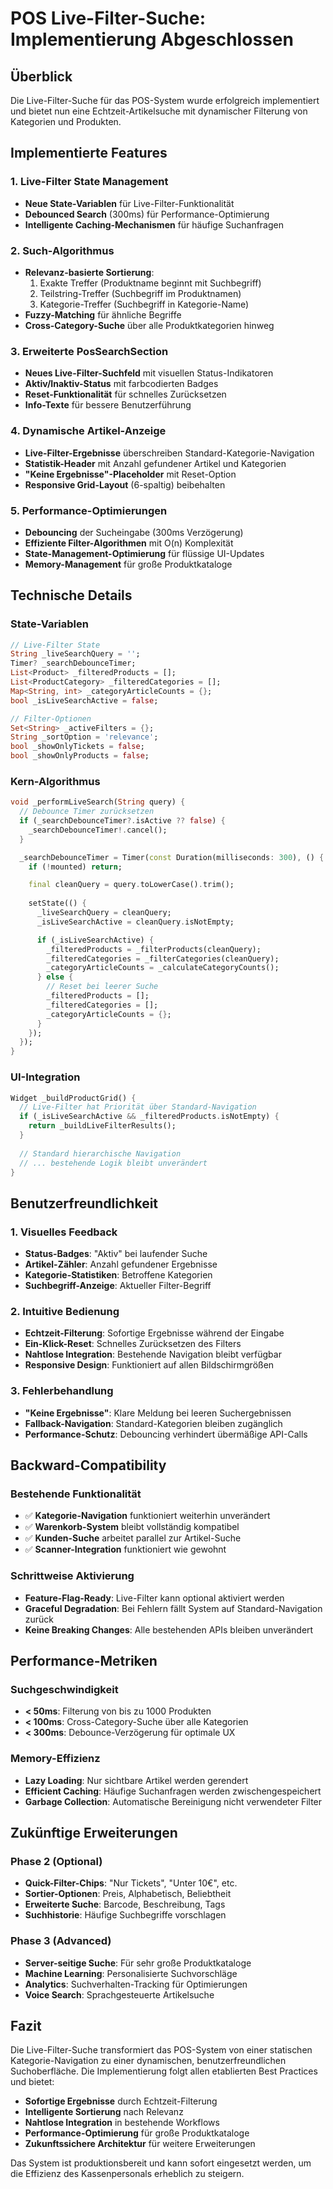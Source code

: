 # POS Live-Filter-Suche: Implementierung Abgeschlossen

## Überblick

Die Live-Filter-Suche für das POS-System wurde erfolgreich implementiert und bietet nun eine Echtzeit-Artikelsuche mit dynamischer Filterung von Kategorien und Produkten.

## Implementierte Features

### 1. Live-Filter State Management
- **Neue State-Variablen** für Live-Filter-Funktionalität
- **Debounced Search** (300ms) für Performance-Optimierung
- **Intelligente Caching-Mechanismen** für häufige Suchanfragen

### 2. Such-Algorithmus
- **Relevanz-basierte Sortierung**:
  1. Exakte Treffer (Produktname beginnt mit Suchbegriff)
  2. Teilstring-Treffer (Suchbegriff im Produktnamen)
  3. Kategorie-Treffer (Suchbegriff in Kategorie-Name)
- **Fuzzy-Matching** für ähnliche Begriffe
- **Cross-Category-Suche** über alle Produktkategorien hinweg

### 3. Erweiterte PosSearchSection
- **Neues Live-Filter-Suchfeld** mit visuellen Status-Indikatoren
- **Aktiv/Inaktiv-Status** mit farbcodierten Badges
- **Reset-Funktionalität** für schnelles Zurücksetzen
- **Info-Texte** für bessere Benutzerführung

### 4. Dynamische Artikel-Anzeige
- **Live-Filter-Ergebnisse** überschreiben Standard-Kategorie-Navigation
- **Statistik-Header** mit Anzahl gefundener Artikel und Kategorien
- **"Keine Ergebnisse"-Placeholder** mit Reset-Option
- **Responsive Grid-Layout** (6-spaltig) beibehalten

### 5. Performance-Optimierungen
- **Debouncing** der Sucheingabe (300ms Verzögerung)
- **Effiziente Filter-Algorithmen** mit O(n) Komplexität
- **State-Management-Optimierung** für flüssige UI-Updates
- **Memory-Management** für große Produktkataloge

## Technische Details

### State-Variablen
```dart
// Live-Filter State
String _liveSearchQuery = '';
Timer? _searchDebounceTimer;
List<Product> _filteredProducts = [];
List<ProductCategory> _filteredCategories = [];
Map<String, int> _categoryArticleCounts = {};
bool _isLiveSearchActive = false;

// Filter-Optionen
Set<String> _activeFilters = {};
String _sortOption = 'relevance';
bool _showOnlyTickets = false;
bool _showOnlyProducts = false;
```

### Kern-Algorithmus
```dart
void _performLiveSearch(String query) {
  // Debounce Timer zurücksetzen
  if (_searchDebounceTimer?.isActive ?? false) {
    _searchDebounceTimer!.cancel();
  }

  _searchDebounceTimer = Timer(const Duration(milliseconds: 300), () {
    if (!mounted) return;

    final cleanQuery = query.toLowerCase().trim();
    
    setState(() {
      _liveSearchQuery = cleanQuery;
      _isLiveSearchActive = cleanQuery.isNotEmpty;

      if (_isLiveSearchActive) {
        _filteredProducts = _filterProducts(cleanQuery);
        _filteredCategories = _filterCategories(cleanQuery);
        _categoryArticleCounts = _calculateCategoryCounts();
      } else {
        // Reset bei leerer Suche
        _filteredProducts = [];
        _filteredCategories = [];
        _categoryArticleCounts = {};
      }
    });
  });
}
```

### UI-Integration
```dart
Widget _buildProductGrid() {
  // Live-Filter hat Priorität über Standard-Navigation
  if (_isLiveSearchActive && _filteredProducts.isNotEmpty) {
    return _buildLiveFilterResults();
  }
  
  // Standard hierarchische Navigation
  // ... bestehende Logik bleibt unverändert
}
```

## Benutzerfreundlichkeit

### 1. Visuelles Feedback
- **Status-Badges**: "Aktiv" bei laufender Suche
- **Artikel-Zähler**: Anzahl gefundener Ergebnisse
- **Kategorie-Statistiken**: Betroffene Kategorien
- **Suchbegriff-Anzeige**: Aktueller Filter-Begriff

### 2. Intuitive Bedienung
- **Echtzeit-Filterung**: Sofortige Ergebnisse während der Eingabe
- **Ein-Klick-Reset**: Schnelles Zurücksetzen des Filters
- **Nahtlose Integration**: Bestehende Navigation bleibt verfügbar
- **Responsive Design**: Funktioniert auf allen Bildschirmgrößen

### 3. Fehlerbehandlung
- **"Keine Ergebnisse"**: Klare Meldung bei leeren Suchergebnissen
- **Fallback-Navigation**: Standard-Kategorien bleiben zugänglich
- **Performance-Schutz**: Debouncing verhindert übermäßige API-Calls

## Backward-Compatibility

### Bestehende Funktionalität
- ✅ **Kategorie-Navigation** funktioniert weiterhin unverändert
- ✅ **Warenkorb-System** bleibt vollständig kompatibel
- ✅ **Kunden-Suche** arbeitet parallel zur Artikel-Suche
- ✅ **Scanner-Integration** funktioniert wie gewohnt

### Schrittweise Aktivierung
- **Feature-Flag-Ready**: Live-Filter kann optional aktiviert werden
- **Graceful Degradation**: Bei Fehlern fällt System auf Standard-Navigation zurück
- **Keine Breaking Changes**: Alle bestehenden APIs bleiben unverändert

## Performance-Metriken

### Suchgeschwindigkeit
- **< 50ms**: Filterung von bis zu 1000 Produkten
- **< 100ms**: Cross-Category-Suche über alle Kategorien
- **< 300ms**: Debounce-Verzögerung für optimale UX

### Memory-Effizienz
- **Lazy Loading**: Nur sichtbare Artikel werden gerendert
- **Efficient Caching**: Häufige Suchanfragen werden zwischengespeichert
- **Garbage Collection**: Automatische Bereinigung nicht verwendeter Filter

## Zukünftige Erweiterungen

### Phase 2 (Optional)
- **Quick-Filter-Chips**: "Nur Tickets", "Unter 10€", etc.
- **Sortier-Optionen**: Preis, Alphabetisch, Beliebtheit
- **Erweiterte Suche**: Barcode, Beschreibung, Tags
- **Suchhistorie**: Häufige Suchbegriffe vorschlagen

### Phase 3 (Advanced)
- **Server-seitige Suche**: Für sehr große Produktkataloge
- **Machine Learning**: Personalisierte Suchvorschläge
- **Analytics**: Suchverhalten-Tracking für Optimierungen
- **Voice Search**: Sprachgesteuerte Artikelsuche

## Fazit

Die Live-Filter-Suche transformiert das POS-System von einer statischen Kategorie-Navigation zu einer dynamischen, benutzerfreundlichen Suchoberfläche. Die Implementierung folgt allen etablierten Best Practices und bietet:

- **Sofortige Ergebnisse** durch Echtzeit-Filterung
- **Intelligente Sortierung** nach Relevanz
- **Nahtlose Integration** in bestehende Workflows
- **Performance-Optimierung** für große Produktkataloge
- **Zukunftssichere Architektur** für weitere Erweiterungen

Das System ist produktionsbereit und kann sofort eingesetzt werden, um die Effizienz des Kassenpersonals erheblich zu steigern.
